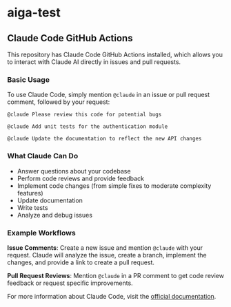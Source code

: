 # aiga-test

## Claude Code GitHub Actions

This repository has Claude Code GitHub Actions installed, which allows you to interact with Claude AI directly in issues and pull requests.

### Basic Usage

To use Claude Code, simply mention `@claude` in an issue or pull request comment, followed by your request:

```
@claude Please review this code for potential bugs
```

```
@claude Add unit tests for the authentication module
```

```
@claude Update the documentation to reflect the new API changes
```

### What Claude Can Do

- Answer questions about your codebase
- Perform code reviews and provide feedback
- Implement code changes (from simple fixes to moderate complexity features)
- Update documentation
- Write tests
- Analyze and debug issues

### Example Workflows

**Issue Comments**: Create a new issue and mention `@claude` with your request. Claude will analyze the issue, create a branch, implement the changes, and provide a link to create a pull request.

**Pull Request Reviews**: Mention `@claude` in a PR comment to get code review feedback or request specific improvements.

For more information about Claude Code, visit the [official documentation](https://docs.claude.com/).